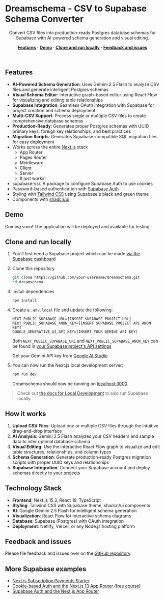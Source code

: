 # Dreamschema - CSV to Supabase Schema Converter

<p align="center">
 Convert CSV files into production-ready Postgres database schemas for Supabase with AI-powered schema generation and visual editing.
</p>

<p align="center">
  <a href="#features"><strong>Features</strong></a> ·
  <a href="#demo"><strong>Demo</strong></a> ·
  <a href="#clone-and-run-locally"><strong>Clone and run locally</strong></a> ·
  <a href="#feedback-and-issues"><strong>Feedback and issues</strong></a>
</p>
<br/>

## Features

- **AI-Powered Schema Generation**: Uses Gemini 2.5 Flash to analyze CSV files and generate intelligent Postgres schemas
- **Visual Schema Editor**: Interactive graph-based editor using React Flow for visualizing and editing table relationships
- **Supabase Integration**: Seamless OAuth integration with Supabase for project creation and schema deployment
- **Multi-CSV Support**: Process single or multiple CSV files to create comprehensive database schemas
- **Production-Ready**: Generates proper Postgres schemas with UUID primary keys, foreign key relationships, and best practices
- **Migration Scripts**: Generates Supabase-compatible SQL migration files for easy deployment
- Works across the entire [Next.js](https://nextjs.org) stack
  - App Router
  - Pages Router
  - Middleware
  - Client
  - Server
  - It just works!
- supabase-ssr. A package to configure Supabase Auth to use cookies
- Password-based authentication with [Supabase Auth](https://supabase.com/auth)
- Styling with [Tailwind CSS](https://tailwindcss.com) using Supabase's black and green theme
- Components with [shadcn/ui](https://ui.shadcn.com/)

## Demo

Coming soon! The application will be deployed and available for testing.

## Clone and run locally

1. You'll first need a Supabase project which can be made [via the Supabase dashboard](https://database.new)

2. Clone this repository

   ```bash
   git clone https://github.com/your-username/dreamschema.git
   cd dreamschema
   ```

3. Install dependencies

   ```bash
   npm install
   ```

4. Create a `.env.local` file and update the following:

   ```
   NEXT_PUBLIC_SUPABASE_URL=[INSERT SUPABASE PROJECT URL]
   NEXT_PUBLIC_SUPABASE_ANON_KEY=[INSERT SUPABASE PROJECT API ANON KEY]
   GOOGLE_GENERATIVE_AI_API_KEY=[INSERT YOUR GEMINI API KEY]
   ```

   Both `NEXT_PUBLIC_SUPABASE_URL` and `NEXT_PUBLIC_SUPABASE_ANON_KEY` can be found in [your Supabase project's API settings](https://supabase.com/dashboard/project/_?showConnect=true)

   Get your Gemini API key from [Google AI Studio](https://aistudio.google.com/app/apikey)

5. You can now run the Next.js local development server:

   ```bash
   npm run dev
   ```

   Dreamschema should now be running on [localhost:3000](http://localhost:3000/).

> Check out [the docs for Local Development](https://supabase.com/docs/guides/getting-started/local-development) to also run Supabase locally.

## How it works

1. **Upload CSV Files**: Upload one or multiple CSV files through the intuitive drag-and-drop interface
2. **AI Analysis**: Gemini 2.5 Flash analyzes your CSV headers and sample data to infer optimal database schema
3. **Visual Editing**: Use the interactive React Flow graph to visualize and edit table structures, relationships, and column types
4. **Schema Generation**: Generate production-ready Postgres migration scripts with proper UUID keys and relationships
5. **Supabase Integration**: Connect your Supabase account and deploy schemas directly to your projects

## Technology Stack

- **Frontend**: Next.js 15.3, React 19, TypeScript
- **Styling**: Tailwind CSS with Supabase theme, shadcn/ui components
- **AI**: Google Gemini 2.5 Flash for intelligent schema generation
- **Visualization**: React Flow for interactive schema diagrams
- **Database**: Supabase (Postgres) with OAuth integration
- **Deployment**: Netlify, Vercel, or any Node.js hosting platform

## Feedback and issues

Please file feedback and issues over on the [GitHub repository](https://github.com/your-username/dreamschema/issues/new).

## More Supabase examples

- [Next.js Subscription Payments Starter](https://github.com/vercel/nextjs-subscription-payments)
- [Cookie-based Auth and the Next.js 13 App Router (free course)](https://youtube.com/playlist?list=PL5S4mPUpp4OtMhpnp93EFSo42iQ40XjbF)
- [Supabase Auth and the Next.js App Router](https://github.com/supabase/supabase/tree/master/examples/auth/nextjs)